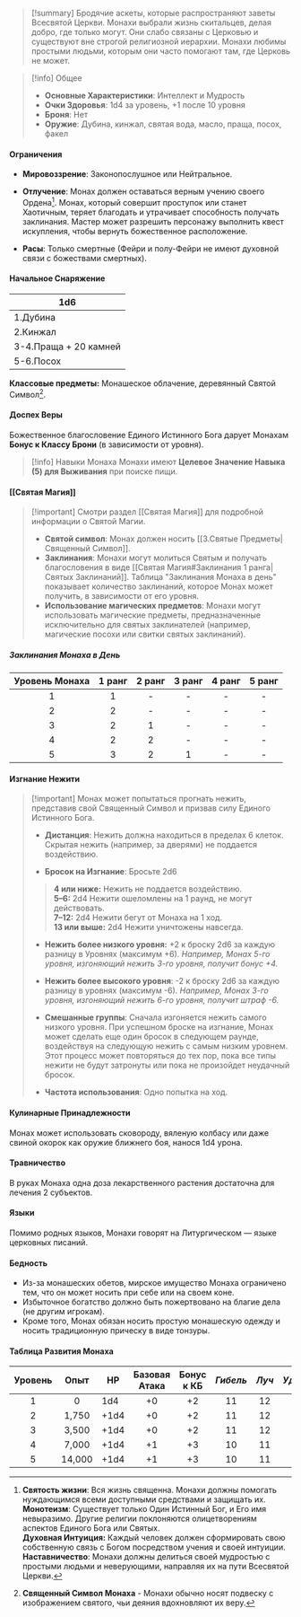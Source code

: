 
>[!summary]  Бродячие аскеты, которые распространяют заветы Всесвятой Церкви. 
> Монахи выбрали жизнь скитальцев, делая добро, где только могут. 
> Они слабо связаны с Церковью и существуют вне строгой религиозной иерархии. 
> Монахи любимы простыми людьми, которым они часто помогают там, где Церковь не может.

>[!info] Общее
>- **Основные Характеристики**: Интеллект и Мудрость  
>- **Очки Здоровья**: 1d4 за уровень, +1 после 10 уровня  
>- **Броня**: Нет 
>- **Оружие**: Дубина, кинжал, святая вода, масло, праща, посох, факел

#### Ограничения  
- **Мировоззрение**: Законопослушное или Нейтральное.  

- **Отлучение**: Монах должен оставаться верным учению своего Ордена[^1]. 
Монах, который совершит проступок или станет Хаотичным, теряет благодать и утрачивает способность получать заклинания. 
Мастер может разрешить персонажу выполнить квест искупления, чтобы вернуть божественное расположение.  

- **Расы**: Только смертные (Фейри и полу-Фейри не имеют духовной связи с божествами смертных).

####  Начальное Снаряжение

| 1d6                   |
| --------------------- |
| 1.Дубина              |
| 2.Кинжал              |
| 3-4.Праща + 20 камней |
| 5-6.Посох             |
**Классовые предметы:** Монашеское облачение, деревянный Святой Символ[^2].

####  Доспех Веры  
Божественное благословение Единого Истинного Бога дарует Монахам **Бонус к Классу Брони** (в зависимости от уровня). 

>[!info] Навыки Монаха
> Монахи имеют **Целевое Значение Навыка (5) для Выживания** при поиске пищи.

#### [[Святая Магия]] 
>[!important] Смотри раздел [[Святая Магия]] для подробной информации о Святой Магии.
>- **Святой символ**: Монах должен носить [[3.Святые Предметы|Священный Символ]].
>- **Заклинания**: Монахи могут молиться Святым и получать благословения в виде [[Святая Магия#Заклинания 1 ранга|Святых Заклинаний]].
Таблица "Заклинания Монаха в день" показывает количество заклинаний, которое Монах может получить, в зависимости от его уровня.
>- **Использование магических предметов**: Монахи могут использовать магические предметы, предназначенные исключительно для святых заклинателей
(например, магические посохи или свитки святых заклинаний).

##### Заклинания Монаха в День

| Уровень Монаха | 1 ранг | 2 ранг | 3 ранг | 4 ранг | 5 ранг |
|:--------------:|:------:|:------:|:------:|:------:|:------:|
|       1        |   1    |   -    |   -    |   -    |   -    |
|       2        |   2    |   -    |   -    |   -    |   -    |
|       3        |   2    |   1    |   -    |   -    |   -    |
|       4        |   2    |   2    |   -    |   -    |   -    |
|       5        |   3    |   2    |   1    |   -    |   -    |

#### Изгнание Нежити 
>[!important] Монах может попытаться прогнать нежить, представив свой Священный Символ и призвав силу Единого Истинного Бога.
>
>- **Дистанция**: Нежить должна находиться в пределах 6 клеток. Скрытая нежить (например, за дверями) не поддается воздействию.
> 
>- **Бросок на Изгнание**: Бросьте 2d6 
>
>> **4 или ниже:** Нежить не поддается воздействию.  
>>  **5–6:** 2d4 Нежити ошеломлены на 1 раунд, не могут действовать.  
>>  **7–12:** 2d4 Нежити бегут от Монаха на 1 ход.  
>> **13 или выше:** 2d4 Нежити уничтожены навсегда.
>> 
>- **Нежить более низкого уровня:** +2 к броску 2d6 за каждую разницу в Уровнях (максимум +6). 
*Например, Монах 5-го уровня, изгоняющий нежить 3-го уровня, получит бонус +4.*
>
>- **Нежить более высокого уровня**: -2 к броску 2d6 за каждую разницу в уровнях (максимум -6). 
> *Например, Монах 3-го уровня, изгоняющий нежить 6-го уровня, получит штраф -6.*
> 
> - **Смешанные группы**: Сначала изгоняется нежить самого низкого уровня. 
> При успешном броске на изгнание, Монах может сделать еще один бросок в следующем раунде, воздействуя на следующую нежить с самым низким уровнем. 
> Этот процесс может повторяться до тех пор, пока все типы нежити не будут затронуты или пока не произойдет неудачный бросок.
> 
> - **Частота использования**: Одно попытка на ход.

#### Кулинарные Принадлежности  
Монах может использовать сковороду, вяленую колбасу или даже свиной окорок как оружие ближнего боя, нанося 1d4 урона.

#### Травничество
В руках Монаха одна доза лекарственного растения достаточна для лечения 2 субъектов.

#### Языки  
Помимо родных языков, Монахи говорят на Литургическом — языке церковных писаний.

#### Бедность  
- Из-за монашеских обетов, мирское имущество Монаха ограничено тем, что он может носить при себе или на своем коне. 
- Избыточное богатство должно быть пожертвовано на благие дела (не другим игрокам).
- Кроме того, Монах обязан носить простую монашескую одежду и носить традиционную прическу в виде тонзуры.

#### Таблица Развития Монаха

| Уровень |  Опыт  | HP   | Базовая Атака | Бонус к КБ | *Гибель* | *Луч* | *Удержание* | *Взрыв* | *Заклинание* |
|:-------:|:------:| ---- |:-------------:|:----------:|:--------:|:-----:|:-----------:|:-------:|:------------:|
|    1    |   0    | 1d4  |      +0       |     +2     |    11    |  12   |     13      |   16    |      14      |
|    2    | 1,750  | +1d4 |      +0       |     +2     |    11    |  12   |     13      |   16    |      14      |
|    3    | 3,500  | +1d4 |      +0       |     +2     |    11    |  12   |     13      |   16    |      14      |
|    4    | 7,000  | +1d4 |      +1       |     +3     |    10    |  11   |     12      |   15    |      13      |
|    5    | 14,000 | +1d4 |      +1       |     +3     |    10    |  11   |     12      |   15    |      13      |


[^1]: **Святость жизни**: Вся жизнь священна. Монахи должны помогать нуждающимся всеми доступными средствами и защищать их.  
**Монотеизм**: Существует только Один Истинный Бог, и Его имя невыразимо. Другие религии поклоняются олицетворениям аспектов Единого Бога или Святых.  
**Духовная Интуиция:** Каждый человек должен сформировать свою собственную связь с Богом посредством учения и своей интуиции.  
**Наставничество**: Монахи должны делиться своей мудростью с простыми людьми и неверующими, направляя их на пути Всесвятой Церкви.

[^2]: **Священный Символ Монаха**  - Монахи обычно носят подвеску с изображением святого, чьи деяния вдохновляют их веру. 
